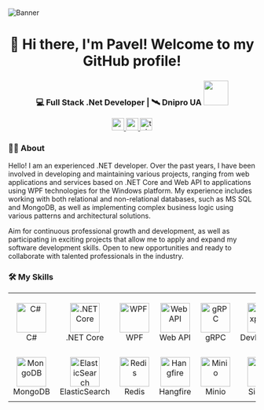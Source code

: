 <br clear="both">

![Banner](https://mir-s3-cdn-cf.behance.net/project_modules/max_1200/81bb4b165684019.640b6038d133e.gif)


###

<h1 align="center">👋 Hi there, I'm Pavel! Welcome to my GitHub profile! </h1>

###

<div align="center">
  <h3>💻 Full Stack .Net Developer | 🛰️ Dnipro UA <img src="https://media.giphy.com/media/WUlplcMpOCEmTGBtBW/giphy.gif" width="50"></h3>

  <p>
    <a href="mailto:youremail@example.com" target="_blank">
      <img src="https://img.shields.io/badge/Email-D14836?style=flat-square&logo=gmail&logoColor=white" height="25"/>
    </a>
    <a href="https://www.linkedin.com/in/pavlo-dykalo" target="_blank">
      <img src="https://img.shields.io/badge/LinkedIn-0A66C2?style=flat-square&logo=linkedin&logoColor=white" height="25"/>
    </a>
    <a href="https://t.me/pro101men" target="_blank">
      <img src="https://img.shields.io/badge/Telegram-26A5E4?style=flat-square&logo=telegram&logoColor=white" height="25" alt="telegram logo"/>
    </a>
  </p>
</div>
<!--
<div align="center">
  <img src="https://visitor-badge.laobi.icu/badge?page_id=crosswander.crosswander" />
</div>
-->
<h3 align="left">👩‍💻  About</h3>

<p align="left">Hello! I am an experienced .NET developer.
Over the past years, I have been involved in developing and maintaining various projects, ranging from web applications and services based on .NET Core and Web API to applications using WPF technologies for the Windows platform. My experience includes working with both relational and non-relational databases, such as MS SQL and MongoDB, as well as implementing complex business logic using various patterns and architectural solutions.

Aim for continuous professional growth and development, as well as participating in exciting projects that allow me to apply and expand my software development skills. Open to new opportunities and ready to collaborate with talented professionals in the industry. </p>

###

<h3 align="left">🛠️ My Skills</h3>

<table>
  <tr>
    <td align="center" style="padding:10px;">
      <img src="https://cdn.jsdelivr.net/gh/devicons/devicon/icons/csharp/csharp-original.svg" width="60" height="60" alt="C#" />
      <div>C#</div>
    </td>
    <td align="center" style="padding:10px;">
      <img src="https://cdn.jsdelivr.net/gh/devicons/devicon/icons/dot-net/dot-net-original.svg" width="60" height="60" alt=".NET Core" />
      <div>.NET Core</div>
    </td>
    <td align="center" style="padding:10px;">
      <img src="https://cdn.jsdelivr.net/gh/devicons/devicon/icons/windows8/windows8-original.svg" width="60" height="60" alt="WPF" />
      <div>WPF</div>
    </td>
    <td align="center" style="padding:10px;">
      <img src="https://cdn.jsdelivr.net/gh/devicons/devicon/icons/dot-net/dot-net-original.svg" width="60" height="60" alt="Web API" />
      <div>Web API</div>
    </td>
    <td align="center" style="padding:10px;">
      <img src="https://miro.medium.com/v2/resize:fit:640/format:webp/1*7grlavRpiwrdvU2rki8LPw.png" width="60" height="60" alt="gRPC" />
      <div>gRPC</div>
    </td>
    <td align="center" style="padding:10px;">
      <img src="https://avatars.githubusercontent.com/u/4243232?s=200&v=4" width="60" height="60" alt="DevExpress" />
      <div>DevExpress</div>
    </td>
    <td align="center" style="padding:10px;">
      <img src="https://cdn.jsdelivr.net/gh/devicons/devicon/icons/postgresql/postgresql-original.svg" width="60" height="60" alt="PostgreSQL" />
      <div>PostgreSQL</div>
    </td>
    <td align="center" style="padding:10px;">
      <img src="https://cdn.jsdelivr.net/gh/devicons/devicon/icons/microsoftsqlserver/microsoftsqlserver-plain.svg" width="60" height="60" alt="MS SQL" />
      <div>MS SQL</div>
    </td>
  </tr>
  <tr>
    <td align="center" style="padding:10px;">
      <img src="https://cdn.jsdelivr.net/gh/devicons/devicon/icons/mongodb/mongodb-original.svg" width="60" height="60" alt="MongoDB" />
      <div>MongoDB</div>
    </td>
    <td align="center" style="padding:10px;">
      <img src="https://cdn.jsdelivr.net/gh/devicons/devicon/icons/elasticsearch/elasticsearch-original.svg" width="60" height="60" alt="ElasticSearch" />
      <div>ElasticSearch</div>
    </td>
    <td align="center" style="padding:10px;">
      <img src="https://www.svgrepo.com/show/303460/redis-logo.svg" width="60" height="60" alt="Redis" />
      <div>Redis</div>
    </td>
    <td align="center" style="padding:10px;">
      <img src="https://avatars.githubusercontent.com/u/7880472?s=200&v=4" width="60" height="60" alt="Hangfire" />
      <div>Hangfire</div>
    </td>
    <td align="center" style="padding:10px;">
      <img src="https://blog.min.io/content/images/size/w2000/2019/05/0_hReq8dEVSFIYJMDv.png" width="60" height="60" alt="Minio" />
      <div>Minio</div>
    </td>
    <td align="center" style="padding:10px;">
      <img src="https://avatars.githubusercontent.com/u/931666?s=48&v=4" width="60" height="60" alt="SignalR" />
      <div>SignalR</div>
    </td>
  </tr>
  
</table>

###
<!--
<h3 align="left">📊 My GitHub Stats</h3>

<p align="center">
  <img src="https://github-readme-stats.vercel.app/api?username=CrossWander&show_icons=true&theme=tokyonight" alt="GitHub Stats" />
</p>

<p align="center">
  <img src="https://github-readme-streak-stats.herokuapp.com/?user=CrossWander&theme=tokyonight" alt="GitHub Streak" />
</p>

<p align="center">
  <img src="https://github-readme-stats.vercel.app/api/top-langs/?username=CrossWander&layout=compact&theme=tokyonight" alt="Top Languages" />
</p>
-->
